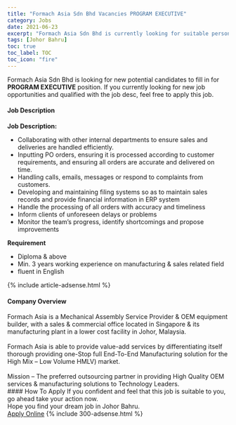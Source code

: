 ```yaml
---
title: "Formach Asia Sdn Bhd Vacancies PROGRAM EXECUTIVE" 
category: Jobs 
date: 2021-06-23 
excerpt: "Formach Asia Sdn Bhd is currently looking for suitable person to fill in the PROGRAM EXECUTIVE which based in Johor Bahru" 
tags: [Johor Bahru] 
toc: true 
toc_label: TOC 
toc_icon: "fire" 
--- 
```


<p>Formach Asia Sdn Bhd is looking for new potential candidates to fill in for <b>PROGRAM EXECUTIVE</b> position. If you currently looking for new job opportunities and qualified with the job desc, feel free to apply this job.
</p><div><div><h4>Job Description</h4></div><div><div><span><div><p><strong>Job Description:</strong></p><ul><li>Collaborating with other internal departments to ensure sales and deliveries are handled efficiently.</li><li>Inputting PO orders, ensuring it is processed according to customer requirements, and ensuring all orders are accurate and delivered on time.</li><li>Handling calls, emails, messages or respond to complaints from customers.</li><li>Developing and maintaining filing systems so as to maintain sales records and provide financial information in ERP system</li><li>Handle the processing of all orders with accuracy and timeliness</li><li>Inform clients of unforeseen delays or problems</li><li>Monitor the team&#8217;s progress, identify shortcomings and propose improvements</li></ul><p><strong>Requirement</strong></p><ul><li>Diploma &amp; above</li><li>Min. 3 years working experience on manufacturing &amp; sales related field</li><li>fluent in English</li></ul></div></span></div></div></div> 
{% include article-adsense.html %} 
<div><div><h4>Company Overview</h4></div><div><div><span><div><div>Formach Asia is a Mechanical Assembly Service Provider &amp; OEM equipment builder, with a sales &amp; commercial office located in Singapore &amp; its manufacturing plant in a lower cost facility in Johor, Malaysia.</div>
<div><br>
Formach Asia is able to provide value-add services by differentiating itself thorough providing one-Stop full End-To-End Manufacturing solution for the High Mix &#8211; Low Volume HMLV) market.</div>
<div><br>
Mission &#8211; The preferred outsourcing partner in providing High Quality OEM services &amp; manufacturing solutions to Technology Leaders.</div></div></span></div></div></div> 
#### How To Apply 
If you confident and feel that this job is suitable to you, go ahead take your action now. <br/> 
Hope you find your dream job in Johor Bahru. <br/> 
<a href="https://www.jobstreet.com.my/en/job/program-executive-4596359?jobId=jobstreet-my-job-4596359&" class="btn btn--info" target="_blank" rel="nofollow noopenner">Apply Online</a> 
{% include 300-adsense.html %} 